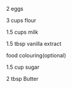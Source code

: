 2 eggs

3 cups flour

1.5 cups milk

1.5 tbsp vanilla extract

food colouring(optional)

1.5 cup sugar

2 tbsp Butter 